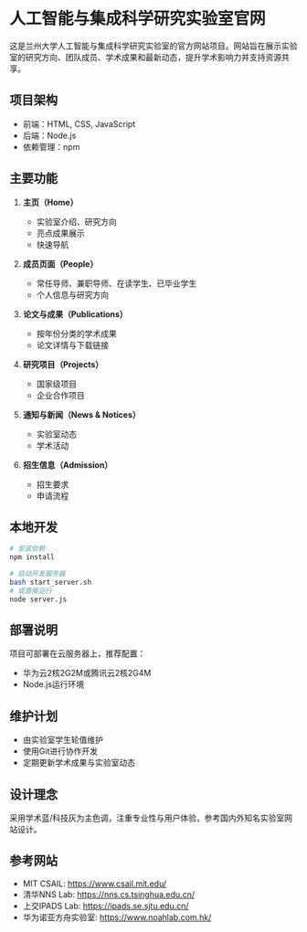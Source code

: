 # 人工智能与集成科学研究实验室官网

这是兰州大学人工智能与集成科学研究实验室的官方网站项目。网站旨在展示实验室的研究方向、团队成员、学术成果和最新动态，提升学术影响力并支持资源共享。

## 项目架构

- 前端：HTML, CSS, JavaScript
- 后端：Node.js
- 依赖管理：npm

## 主要功能

1. **主页（Home）**
   - 实验室介绍、研究方向
   - 亮点成果展示
   - 快速导航

2. **成员页面（People）**
   - 常任导师、兼职导师、在读学生、已毕业学生
   - 个人信息与研究方向

3. **论文与成果（Publications）**
   - 按年份分类的学术成果
   - 论文详情与下载链接

4. **研究项目（Projects）**
   - 国家级项目
   - 企业合作项目

5. **通知与新闻（News & Notices）**
   - 实验室动态
   - 学术活动

6. **招生信息（Admission）**
   - 招生要求
   - 申请流程

## 本地开发

```bash
# 安装依赖
npm install

# 启动开发服务器
bash start_server.sh
# 或直接运行
node server.js
```

## 部署说明

项目可部署在云服务器上，推荐配置：
- 华为云2核2G2M或腾讯云2核2G4M
- Node.js运行环境

## 维护计划

- 由实验室学生轮值维护
- 使用Git进行协作开发
- 定期更新学术成果与实验室动态

## 设计理念

采用学术蓝/科技灰为主色调，注重专业性与用户体验，参考国内外知名实验室网站设计。

## 参考网站

- MIT CSAIL: https://www.csail.mit.edu/
- 清华NNS Lab: https://nns.cs.tsinghua.edu.cn/
- 上交IPADS Lab: https://ipads.se.sjtu.edu.cn/
- 华为诺亚方舟实验室: https://www.noahlab.com.hk/

